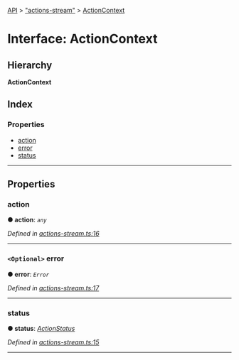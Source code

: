 [API](../README.md) > ["actions-stream"](../modules/_actions_stream_.md) > [ActionContext](../interfaces/_actions_stream_.actioncontext.md)

# Interface: ActionContext

## Hierarchy

**ActionContext**

## Index

### Properties

* [action](_actions_stream_.actioncontext.md#action)
* [error](_actions_stream_.actioncontext.md#error)
* [status](_actions_stream_.actioncontext.md#status)

---

## Properties

<a id="action"></a>

###  action

**● action**: *`any`*

*Defined in [actions-stream.ts:16](https://github.com/amcdnl/ngxs/blob/4ba1032/packages/store/src/actions-stream.ts#L16)*

___
<a id="error"></a>

### `<Optional>` error

**● error**: *`Error`*

*Defined in [actions-stream.ts:17](https://github.com/amcdnl/ngxs/blob/4ba1032/packages/store/src/actions-stream.ts#L17)*

___
<a id="status"></a>

###  status

**● status**: *[ActionStatus](../enums/_actions_stream_.actionstatus.md)*

*Defined in [actions-stream.ts:15](https://github.com/amcdnl/ngxs/blob/4ba1032/packages/store/src/actions-stream.ts#L15)*

___


